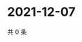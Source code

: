 # 2021-12-07

共 0 条

<!-- BEGIN WEIBO -->
<!-- 最后更新时间 Tue Dec 07 2021 22:01:02 GMT+0800 (China Standard Time) -->

<!-- END WEIBO -->
